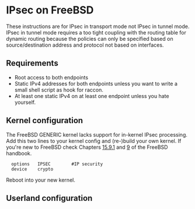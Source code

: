 # IPsec on FreeBSD

These instructions are for IPsec in transport mode not IPsec in tunnel mode. IPsec in tunnel mode requires a too tight coupling with the routing table for dynamic routing because the policies can only be specified based on source/destination address and protocol not based on interfaces.

## Requirements
* Root access to both endpoints
* Static IPv4 addresses for both endpoints unless you want to write a small shell script as hook for raccon.
* At least one static IPv4 on at least one endpoint unless you hate yourself.

## Kernel configuration
The FreeBSD GENERIC kernel lacks support for in-kernel IPsec processing. Add this two lines to your kernel config and (re-)build your own kernel.
If you're new to FreeBSD check Chapters [15.9.1](http://www.freebsd.org/doc/handbook/ipsec.html) and [9](http://www.freebsd.org/doc/handbook/kernelconfig.html) of the FreeBSD handbook.
```
  options   IPSEC        #IP security
  device    crypto
```
Reboot into your new kernel.

## Userland configuration